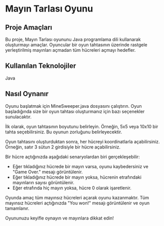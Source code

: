 # Mayın Tarlası Oyunu

## Proje Amaçları
Bu proje, Mayın Tarlası oyununu Java programlama dili kullanarak oluşturmayı amaçlar. Oyuncular bir oyun tahtasının üzerinde rastgele yerleştirilmiş mayınları açmadan tüm hücreleri açmayı hedefler.

## Kullanılan Teknolojiler
Java

## Nasıl Oynanır

Oyunu başlatmak için MineSweeper.java dosyasını çalıştırın. Oyun başladığında size bir oyun tahtası oluşturmanız için bazı seçenekler sunulacaktır.

İlk olarak, oyun tahtasının boyutunu belirleyin. Örneğin, 5x5 veya 10x10 bir tahta seçebilirsiniz. Bu oyunun zorluğunu belirleyecektir.

Oyun tahtasını oluşturduktan sonra, her hücreyi koordinatlarla açabilirsiniz. Örneğin, satır 3 sütun 2 girdisiyle bir hücre açabilirsiniz.

Bir hücre açtığınızda aşağıdaki senaryolardan biri gerçekleşebilir:

- Eğer tıkladığınız hücrede bir mayın varsa, oyunu kaybedersiniz ve "Game Over." mesajı görüntülenir.
- Eğer tıkladığınız hücrede bir mayın yoksa, hücrenin etrafındaki mayınların sayısı görüntülenir.
- Eğer etrafında hiç mayın yoksa, hücre 0 olarak işaretlenir.
  
Oyunda amaç tüm mayınsız hücreleri açarak oyunu kazanmaktır. Tüm mayınsız hücreleri açtığınızda "You won!" mesajı görüntülenir ve oyun tamamlanır.

Oyununuzu keyifle oynayın ve mayınlara dikkat edin!
